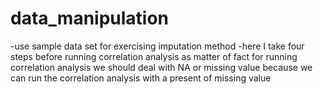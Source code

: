 # data_manipulation
-use sample data set for exercising imputation method
-here I take four steps before running correlation analysis
as matter of fact for running correlation analysis we should 
deal with NA or missing value because we can run the correlation
analysis with a present of missing value
